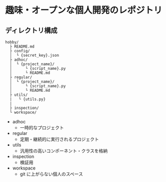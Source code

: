 # 趣味・オープンな個人開発のレポジトリ

## ディレクトリ構成

```
hobby/
  ├ README.md
  ├ config/
  │  └ {secret_key}.json
  ├ adhoc/
  │  └ {project_name}/
  │      └ {script_name}.py
  │      └ README.md
  ├ regular/
  │  └ {project_name}/
  │      └ {script_name}.py
  │      └ README.md
  ├ utils/
  |   └ {utils.py}
  |
  ├ inspection/
  └ workspace/
```

- adhoc
  - 一時的なプロジェクト
- regular
  - 定期・継続的に実行されるプロジェクト
- utils
  - 汎用性の高いコンポーネント・クラスを格納
- inspection
  - 検証用
- workspace
  - git に上がらない個人のスペース
